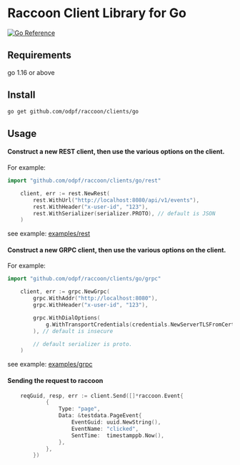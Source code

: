 # Raccoon Client Library for Go #

[![Go Reference](https://pkg.go.dev/badge/google.golang.org/api.svg)](https://pkg.go.dev/google.golang.org/api)

## Requirements
go 1.16 or above

## Install
```bash
go get github.com/odpf/raccoon/clients/go
```
## Usage

#### Construct a new REST client, then use the various options on the client.
For example:
```go
import "github.com/odpf/raccoon/clients/go/rest"
```
```go
	client, err := rest.NewRest(
		rest.WithUrl("http://localhost:8080/api/v1/events"),
		rest.WithHeader("x-user-id", "123"),
		rest.WithSerializer(serializer.PROTO), // default is JSON
	)
```

see example: [examples/rest](examples/rest/main.go)

#### Construct a new GRPC client, then use the various options on the client.
For example:
```go
import "github.com/odpf/raccoon/clients/go/grpc"
```
```go
	client, err := grpc.NewGrpc(
		grpc.WithAddr("http://localhost:8080"),
		grpc.WithHeader("x-user-id", "123"),

		grpc.WithDialOptions(
			g.WithTransportCredentials(credentials.NewServerTLSFromCert(&tls.Certificate{})),
		), // default is insecure

		// default serializer is proto.
	)
```

see example: [examples/grpc](examples/grpc/main.go)

#### Sending the request to raccoon
```go
    reqGuid, resp, err := client.Send([]*raccoon.Event{
            {
                Type: "page",
                Data: &testdata.PageEvent{
                    EventGuid: uuid.NewString(),
                    EventName: "clicked",
                    SentTime:  timestamppb.Now(),
                },
            },
        })
```